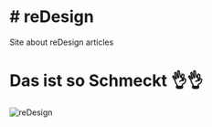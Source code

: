 # # reDesign
Site about reDesign articles
# Das ist so Schmeckt 👌👌
![reDesign](https://github.com/Berliner187/Site_Library/raw/master/reDesign/img/SiteFace.png)
